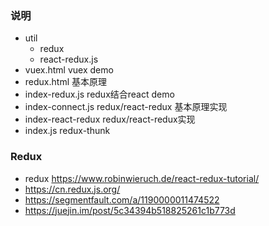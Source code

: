 ### 说明
- util
    - redux
    - react-redux.js
- vuex.html vuex demo
- redux.html 基本原理
- index-redux.js redux结合react demo
- index-connect.js redux/react-redux 基本原理实现
- index-react-redux redux/react-redux实现
- index.js redux-thunk

### Redux
- redux https://www.robinwieruch.de/react-redux-tutorial/
- https://cn.redux.js.org/
- https://segmentfault.com/a/1190000011474522
- https://juejin.im/post/5c34394b518825261c1b773d

